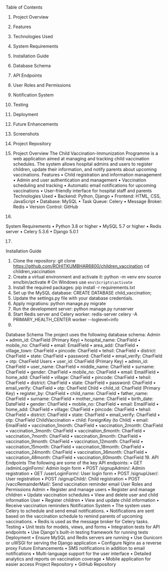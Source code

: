 Table of Contents
1.	Project Overview
2.	Features
3.	Technologies Used
4.	System Requirements
5.	Installation Guide
6.	Database Schema
7.	API Endpoints
8.	User Roles and Permissions
9.	Notification System
10.	Testing
11.	Deployment
12.	Future Enhancements
13.	Screenshots
14.	Project Repository
15.	Project Overview
The Child Vaccination-Immunization Programme is a web application aimed at managing and tracking child vaccination schedules. The system allows hospital admins and users to register children, update their information, and notify parents about upcoming vaccinations.
Features
•	Child registration and information management
•	Admin and user authentication and management
•	Vaccination scheduling and tracking
•	Automatic email notifications for upcoming vaccinations
•	User-friendly interface for hospital staff and parents
Technologies Used
•	Backend: Python, Django
•	Frontend: HTML, CSS, JavaScript
•	Database: MySQL
•	Task Queue: Celery
•	Message Broker: Redis
•	Version Control: GitHub

16.
System Requirements
•	Python 3.8 or higher
•	MySQL 5.7 or higher
•	Redis server
•	Celery 5.3.6
•	Django 5.0.1

17.
Installation Guide
1.	Clone the repository:
git clone https://github.com/ROHITKUMBHAR6800/children_vaccination
cd children_vaccination
2.	Create a virtual environment and activate it:
python -m venv env
source env/bin/activate  # On Windows use `env\Scripts\activate`
3.	Install the required packages:
pip install -r requirements.txt
4.	Set up the MySQL database:
CREATE DATABASE child_vaccination;
5.	Update the settings.py file with your database credentials.
6.	Apply migrations:
python manage.py migrate
7.	Run the development server:
python manage.py runserver
8.	Start Redis server and Celery worker:
redis-server
celery -A PRIMARY_HEALTH_CENTER worker --loglevel=info
18.
Database Schema
The project uses the following database schema:
Admin
•	admin_id: CharField (Primary Key)
•	hospital_name: CharField
•	mobile_no: CharField
•	email: EmailField
•	area_add: CharField
•	village_town: CharField
•	pincode: CharField
•	tehsil: CharField
•	district: CharField
•	state: CharField
•	password: CharField
•	email_verify: CharField
•	otp: CharField
Users
•	user_id: CharField (Primary Key)
•	admin_id: CharField
•	user_name: CharField
•	middle_name: CharField
•	surname: CharField
•	gender: CharField
•	mobile_no: CharField
•	email: EmailField
•	home_add: CharField
•	village: CharField
•	pincode: CharField
•	tehsil: CharField
•	district: CharField
•	state: CharField
•	password: CharField
•	email_verify: CharField
•	otp: CharField
Child
•	child_id: CharField (Primary Key)
•	register_by: CharField
•	child_name: CharField
•	father_name: CharField
•	surname: CharField
•	mother_name: CharField
•	birth_date: DateField
•	gender: CharField
•	mobile_no: CharField
•	email: EmailField
•	home_add: CharField
•	village: CharField
•	pincode: CharField
•	tehsil: CharField
•	district: CharField
•	state: CharField
•	email_verify: CharField
•	otp: CharField
ChildVaccination
•	child: ForeignKey (to Child)
•	email: EmailField
•	vaccination_1month: CharField
•	vaccination_2month: CharField
•	vaccination_3month: CharField
•	vaccination_6month: CharField
•	vaccination_7month: CharField
•	vaccination_8month: CharField
•	vaccination_9month: CharField
•	vaccination_12month: CharField
•	vaccination_15month: CharField
•	vaccination_18month: CharField
•	vaccination_24month: CharField
•	vaccination_36month: CharField
•	vaccination_48month: CharField
•	vaccination_60month: CharField
19.
API Endpoints
The following are some of the key API endpoints:
•	GET /adminLoginForm/: Admin login form
•	POST /signupAdmin/: Admin registration
•	GET /userLoginForm/: User login form
•	POST /signupUser/: User registration
•	POST /signupChild/: Child registration
•	POST /vaccRemainderMail/: Send vaccination reminder email
User Roles and Permissions
Admin
•	Register and manage users
•	Register and manage children
•	Update vaccination schedules
•	View and delete user and child information
User
•	Register children
•	View and update child information
•	Receive vaccination reminders
Notification System
•	The system uses Celery to schedule and send email notifications.
•	Notifications are sent based on the vaccination schedule to remind parents of upcoming vaccinations.
•	Redis is used as the message broker for Celery tasks.
Testing
•	Unit tests for models, views, and forms
•	Integration tests for API endpoints
•	Use Django's built-in testing framework for running tests
Deployment
•	Ensure MySQL and Redis servers are running
•	Use Gunicorn or uWSGI for serving the Django application
•	Configure Nginx as a reverse proxy
Future Enhancements
•	SMS notifications in addition to email notifications
•	Multi-language support for the user interface
•	Detailed analytics and reports on vaccination coverage
•	Mobile application for easier access
Project Repository
•	GitHub Repository

